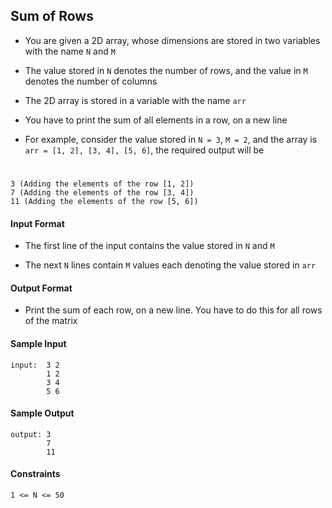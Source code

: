 ## **Sum of Rows**

- You are given a 2D array, whose dimensions are stored in two variables with the name `N` and `M`

- The value stored in `N` denotes the number of rows, and the value in `M` denotes the number of columns

- The 2D array is stored in a variable with the name `arr`

- You have to print the sum of all elements in a row, on a new line

- For example, consider the value stored in `N = 3`, `M = 2`, and  the array is `arr = [1, 2], [3, 4], [5, 6]`, the required output will be
#
    3 (Adding the elements of the row [1, 2])
    7 (Adding the elements of the row [3, 4])
    11 (Adding the elements of the row [5, 6])

#### **Input Format**

- The first line of the input contains the value stored in `N` and `M`

- The next `N` lines contain `M` values each denoting the value stored in `arr`

#### **Output Format**

- Print the sum of each row, on a new line. You have to do this for all rows of the matrix

#### **Sample Input**
    input:  3 2
            1 2
            3 4
            5 6

#### **Sample Output**
    output: 3
            7
            11

#### **Constraints**
    1 <= N <= 50